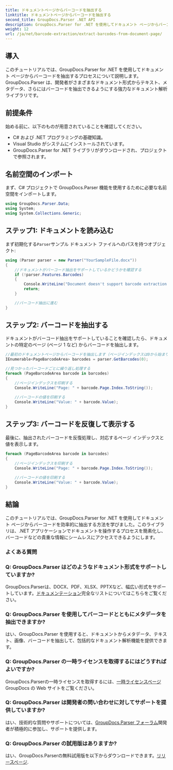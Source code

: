```yaml
---
title: ドキュメントページからバーコードを抽出する
linktitle: ドキュメントページからバーコードを抽出する
second_title: GroupDocs.Parser .NET API
description: GroupDocs.Parser for .NET を使用してドキュメント ページからバーコードを抽出する方法を学習します。このチュートリアルでは、バーコード抽出の手順を順を追って説明します。
weight: 12
url: /ja/net/barcode-extraction/extract-barcodes-from-document-page/
---
```

## 導入
このチュートリアルでは、GroupDocs.Parser for .NET を使用してドキュメント ページからバーコードを抽出するプロセスについて説明します。GroupDocs.Parser は、開発者がさまざまなドキュメント形式からテキスト、メタデータ、さらにはバーコードを抽出できるようにする強力なドキュメント解析ライブラリです。
## 前提条件

始める前に、以下のものが用意されていることを確認してください。
- C# および .NET プログラミングの基礎知識。
- Visual Studio がシステムにインストールされています。
- GroupDocs.Parser for .NET ライブラリがダウンロードされ、プロジェクトで参照されます。
## 名前空間のインポート
まず、C# プロジェクトで GroupDocs.Parser 機能を使用するために必要な名前空間をインポートします。

```csharp
using GroupDocs.Parser.Data;
using System;
using System.Collections.Generic;
```
## ステップ1: ドキュメントを読み込む

まず初期化する`Parser`サンプル ドキュメント ファイルへのパスを持つオブジェクト:

```csharp
using (Parser parser = new Parser("YourSampleFile.docx"))
{
    //ドキュメントがバーコード抽出をサポートしているかどうかを確認する
    if (!parser.Features.Barcodes)
    {
        Console.WriteLine("Document doesn't support barcode extraction.");
        return;
    }

    //バーコード抽出に進む
}
```
## ステップ2: バーコードを抽出する

ドキュメントがバーコード抽出をサポートしていることを確認したら、ドキュメントの特定のページ (ページ 1 など) からバーコードを抽出します。

```csharp
//最初のドキュメントページからバーコードを抽出します（ページインデックスは0から始まります）
IEnumerable<PageBarcodeArea> barcodes = parser.GetBarcodes(0);

//見つかったバーコードごとに繰り返し処理する
foreach (PageBarcodeArea barcode in barcodes)
{
    //ページインデックスを印刷する
    Console.WriteLine("Page: " + barcode.Page.Index.ToString());
    
    //バーコードの値を印刷する
    Console.WriteLine("Value: " + barcode.Value);
}
```
## ステップ3: バーコードを反復して表示する

最後に、抽出されたバーコードを反復処理し、対応するページ インデックスと値を表示します。

```csharp
foreach (PageBarcodeArea barcode in barcodes)
{
    //ページインデックスを印刷する
    Console.WriteLine("Page: " + barcode.Page.Index.ToString());
    
    //バーコードの値を印刷する
    Console.WriteLine("Value: " + barcode.Value);
}
```
## 結論

このチュートリアルでは、GroupDocs.Parser for .NET を使用してドキュメント ページからバーコードを効率的に抽出する方法を学びました。このライブラリは、.NET アプリケーションでドキュメントを操作するプロセスを簡素化し、バーコードなどの貴重な情報にシームレスにアクセスできるようにします。

### よくある質問

### Q: GroupDocs.Parser はどのようなドキュメント形式をサポートしていますか?
 GroupDocs.Parserは、DOCX、PDF、XLSX、PPTXなど、幅広い形式をサポートしています。[ドキュメンテーション](https://tutorials.groupdocs.com/parser/net/)完全なリストについてはこちらをご覧ください。

### Q: GroupDocs.Parser を使用してバーコードとともにメタデータを抽出できますか?
はい、GroupDocs.Parser を使用すると、ドキュメントからメタデータ、テキスト、画像、バーコードを抽出して、包括的なドキュメント解析機能を提供できます。

### Q: GroupDocs.Parser の一時ライセンスを取得するにはどうすればよいですか?
 GroupDocs.Parserの一時ライセンスを取得するには、[一時ライセンスページ](https://purchase.groupdocs.com/temporary-license/)GroupDocs の Web サイトをご覧ください。

### Q: GroupDocs.Parser は開発者の問い合わせに対してサポートを提供していますか?
はい、技術的な質問やサポートについては、[GroupDocs.Parser フォーラム](https://forum.groupdocs.com/c/parser/17)開発者が積極的に参加し、サポートを提供します。

### Q: GroupDocs.Parser の試用版はありますか?
はい、GroupDocs.Parserの無料試用版を以下からダウンロードできます。[リリースページ](https://releases.groupdocs.com/).